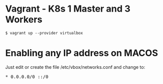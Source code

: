 # Vagrant - K8s 1 Master and 3 Workers

```
$ vagrant up --provider virtualbox
```

# Enabling any IP address on MACOS
Just edit or create the file /etc/vbox/networks.conf and change to:

<pre>* 0.0.0.0/0 ::/0</pre>